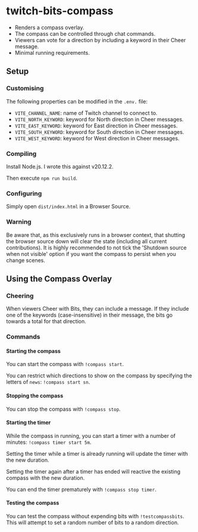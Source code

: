 # twitch-bits-compass

* Renders a compass overlay.
* The compass can be controlled through chat commands.
* Viewers can vote for a direction by including a keyword in their Cheer message.
* Minimal running requirements.

## Setup

### Customising

The following properties can be modified in the `.env.` file:

* `VITE_CHANNEL_NAME`: name of Twitch channel to connect to.
* `VITE_NORTH_KEYWORD`: keyword for North direction in Cheer messages.
* `VITE_EAST_KEYWORD`: keyword for East direction in Cheer messages.
* `VITE_SOUTH_KEYWORD`: keyword for South direction in Cheer messages.
* `VITE_WEST_KEYWORD`: keyword for West direction in Cheer messages.

### Compiling

Install Node.js. I wrote this against v20.12.2.

Then execute `npm run build`.

### Configuring

Simply open `dist/index.html` in a Browser Source.

### Warning

Be aware that, as this exclusively runs in a browser context, that shutting the browser source down will clear the state (including all current contributions). It is highly recommended to not tick the 'Shutdown source when not visible' option if you want the compass to persist when you change scenes.

## Using the Compass Overlay

### Cheering

When viewers Cheer with Bits, they can include a message. If they include one of the keywords (case-insensitive) in their message, the bits go towards a total for that direction.

### Commands

#### Starting the compass

You can start the compass with `!compass start`.

You can restrict which directions to show on the compass by specifying the letters of `news`: `!compass start sn`.

#### Stopping the compass

You can stop the compass with `!compass stop`.

#### Starting the timer

While the compass in running, you can start a timer with a number of minutes: `!compass timer start 5m`.

Setting the timer while a timer is already running will update the timer with the new duration.

Setting the timer again after a timer has ended will reactive the existing compass with the new duration.

You can end the timer prematurely with `!compass stop timer`.

#### Testing the compass

You can test the compass without expending bits with `!testcompassbits`. This will attempt to set a random number of bits to a random direction.
